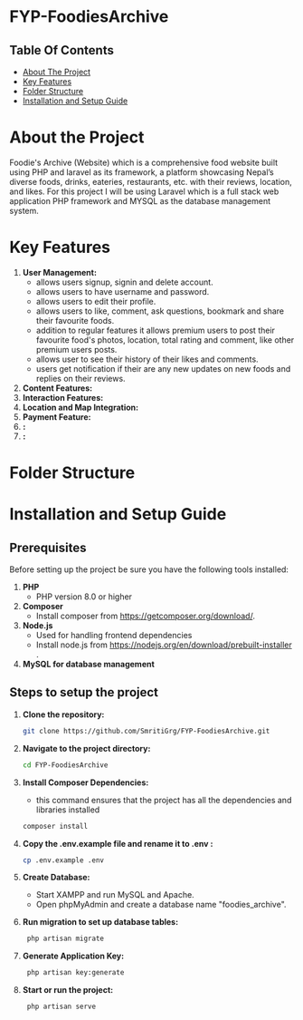 # FYP-FoodiesArchive

## Table Of Contents

- [About The Project](#about-the-project)
- [Key Features](#key-features)
- [Folder Structure](#folder-structure)
- [Installation and Setup Guide](#installation-and-setup-guide)

# About the Project
Foodie's Archive (Website) which is a comprehensive food website built using PHP and laravel as its framework, a platform showcasing Nepal’s diverse foods, drinks, eateries, restaurants, etc. with their reviews, location, and likes. For this project I will be using Laravel which is a full stack web application PHP framework and MYSQL as the database management system.

# Key Features
1. **User Management:**
   - allows users signup, signin and delete account.
   - allows users to have username and password.
   - allows users to edit their profile.
   - allows users to like, comment, ask questions, bookmark and share their favourite foods.
   - addition to regular features it allows premium users to post their favourite food's photos, location, total rating and comment, like other premium users posts.
   - allows user to see their history of their likes and comments.
   - users get notification if their are any new updates on new foods and replies on their reviews. 
2. **Content Features:**
3. **Interaction Features:**
4. **Location and Map Integration:**
5. **Payment Feature:**
6. **:**
7. **:**

# Folder Structure

# Installation and Setup Guide

## Prerequisites
Before setting up the project be sure you have the following tools installed:
1. **PHP**
   - PHP version 8.0 or higher
2. **Composer**
   - Install composer from https://getcomposer.org/download/.
3. **Node.js**
   - Used for handling frontend dependencies
   - Install node.js from https://nodejs.org/en/download/prebuilt-installer .
5. **MySQL for database management**

## Steps to setup the project
1. **Clone the repository:**
   ```bash
   git clone https://github.com/SmritiGrg/FYP-FoodiesArchive.git
   ```
2. **Navigate to the project directory:**
    ```bash
    cd FYP-FoodiesArchive
    ```
3. **Install Composer Dependencies:**
   - this command ensures that the project has all the dependencies and libraries installed
    ```bash
    composer install
    ```
4. **Copy the .env.example file and rename it to .env :**
    ```bash
    cp .env.example .env
   ```
5. **Create Database:**
   - Start XAMPP and run  MySQL and Apache.
   - Open phpMyAdmin and create a database name "foodies_archive".
    
6. **Run migration to set up database tables:**
   ```bash
    php artisan migrate
   ```
7. **Generate Application Key:**
   ```bash
    php artisan key:generate
   ```
8. **Start or run the project:**
   ```bash
    php artisan serve
   ```
